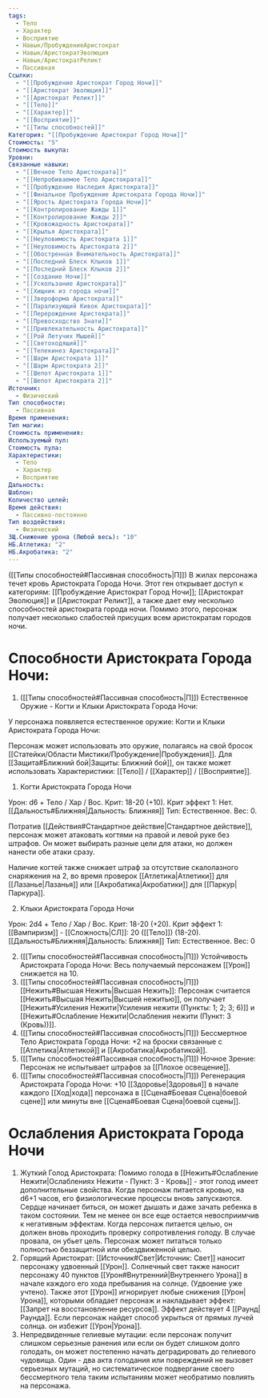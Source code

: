 ```yaml
---
tags:
  - Тело
  - Характер
  - Восприятие
  - Навык/ПробуждениеАристократ
  - Навык/АристократЭволюция
  - Навык/АристократРеликт
  - Пассивная
Ссылки:
  - "[[Пробуждение Аристократ Город Ночи]]"
  - "[[Аристократ Эволюция]]"
  - "[[Аристократ Реликт]]"
  - "[[Тело]]"
  - "[[Характер]]"
  - "[[Восприятие]]"
  - "[[Типы способностей]]"
Категория: "[[Пробуждение Аристократ Город Ночи]]"
Стоимость: "5"
Стоимость выкупа: 
Уровни: 
Связанные навыки:
  - "[[Вечное Тело Аристократа]]"
  - "[[Непробиваемое Тело Аристократа]]"
  - "[[Пробуждение Наследия Аристократа]]"
  - "[[Финальное Пробуждение Аристократа Города Ночи]]"
  - "[[Ярость Аристократа Города Ночи]]"
  - "[[Контролирование Жажды 1]]"
  - "[[Контролирование Жажды 2]]"
  - "[[Кровожадность Аристократа]]"
  - "[[Крылья Аристократа]]"
  - "[[Неуловимость Аристократа 1]]"
  - "[[Неуловимость Аристократа 2]]"
  - "[[Обостренная Внимательность Аристократа]]"
  - "[[Последний Блеск Клыков 1]]"
  - "[[Последний Блеск Клыков 2]]"
  - "[[Создание Ночи]]"
  - "[[Ускользание Аристократа]]"
  - "[[Хищник из города ночи]]"
  - "[[Звероформа Аристократа]]"
  - "[[Парализующий Кивок Аристократа]]"
  - "[[Перерождение Аристократа]]"
  - "[[Превосходство Знати]]"
  - "[[Привлекательность Аристократа]]"
  - "[[Рой Летучих Мышей]]"
  - "[[Светоходящий]]"
  - "[[Телекинез Аристократа]]"
  - "[[Шарм Аристократа 1]]"
  - "[[Шарм Аристократа 2]]"
  - "[[Шепот Аристократа 1]]"
  - "[[Шепот Аристократа 2]]"
Источник:
  - Физический
Тип способности:
  - Пассивная
Время применения: 
Тип магии: 
Стоимость применения: 
Используемый пул: 
Стоимость пула: 
Характеристики:
  - Тело
  - Характер
  - Восприятие
Дальность: 
Шаблон: 
Количество целей: 
Время действия:
  - Пассивно-постоянно
Тип воздействия:
  - Физический
ЗЩ.Снижение урона (Любой весь): "10"
НБ.Атлетика: "2"
НБ.Акробатика: "2"
---
```


([[Типы способностей#Пассивная способность|П]]) В жилах персонажа течет кровь Аристократа Города Ночи. Этот ген открывает доступ к категориям: [[Пробуждение Аристократ Город Ночи]]; [[Аристократ Эволюция]] и [[Аристократ Реликт]], а также дает ему несколько способностей аристократа города ночи. Помимо этого, персонаж получает несколько слабостей присущих всем аристократам городов ночи. 

# Способности Аристократа Города Ночи:

1. ([[Типы способностей#Пассивная способность|П]]) Естественное Оружие - Когти и Клыки Аристократа Города Ночи:

У персонажа появляется естественное оружие: Когти и Клыки Аристократа Города Ночи:

Персонаж может использовать это оружие, полагаясь на свой бросок [[Статейки/Области Мистики/Пробуждение|Пробуждения]]. Для [[Защита#Ближний бой|Защиты: Ближний бой]], он также может использовать Характеристики: [[Тело]] / [[Характер]] / [[Восприятие]]. 

1. Когти Аристократа Города Ночи

Урон: d6 + Тело / Хар / Вос. Крит: 18-20 (+10). Крит эффект 1: Нет. [[Дальность#Ближняя|Дальность: Ближняя]] Тип: Естественное. Вес: 0.

Потратив [[Действия#Стандартное действие|Стандартное действие]], персонаж может атаковать когтями на правой и левой руке без штрафов. Он может выбирать разные цели для атаки, но должен нанести обе атаки сразу. 

Наличие когтей также снижает штраф за отсутствие скалолазного снаряжения на 2, во время проверок [[Атлетика|Атлетики]] для [[Лазанье|Лазанья]] или [[Акробатика|Акробатики]] для [[Паркур|Паркура]].

2. Клыки Аристократа Города Ночи

Урон: 2d4 + Тело / Хар / Вос. Крит: 18-20 (+20). Крит эффект 1: [[Вампиризм]] - [[Сложность|СЛ]]: 20 ([[Тело]]) (18-20). [[Дальность#Ближняя|Дальность: Ближняя]] Тип: Естественное. Вес: 0

2. ([[Типы способностей#Пассивная способность|П]]) Устойчивость Аристократа Города Ночи: Весь получаемый персонажем [[Урон]] снижается на 10. 
3. ([[Типы способностей#Пассивная способность|П]]) [[Нежить#Высшая Нежить|Высшая Нежить]]: Персонаж считается [[Нежить#Высшая Нежить|Высшей нежитью]], он получает [[Нежить#Усиления Нежити|Усиления нежити (Пункты: 1; 2; 3; 6)]] и  [[Нежить#Ослабление Нежити|Ослабления нежити (Пункт: 3 (Кровь))]].
4. ([[Типы способностей#Пассивная способность|П]]) Бессмертное Тело Аристократа Города Ночи: +2 на броски связанные с [[Атлетика|Атлетикой]] и [[Акробатика|Акробатикой]].
5. ([[Типы способностей#Пассивная способность|П]]) Ночное Зрение: Персонаж не испытывает штрафов за [[Плохое освещение]].
6. ([[Типы способностей#Пассивная способность|П]]) Регенерация Аристократа Города Ночи: +10 [[Здоровье|Здоровья]]  в начале каждого [[Ход|хода]] персонажа в [[Сцена#Боевая Сцена|боевой сцене]] или минуты вне [[Сцена#Боевая Сцена|боевой сцены]].

# Ослабления Аристократа Города Ночи

1. Жуткий Голод Аристократа: Помимо голода в [[Нежить#Ослабление Нежити|Ослаблениях Нежити - Пункт: 3 - Кровь]] - этот голод имеет дополнительные свойства. Когда персонаж питается кровью, на d6+1 часов, его физиологические процессы вновь запускаются. Сердце начинает биться, он может дышать и даже зачать ребенка в таком состоянии. Тем не менее он все еще остается невосприимчив к негативным эффектам. Когда персонаж питается целью, он должен вновь проходить проверку сопротивления голоду. В случае провала, он убьет цель. Персонаж может питаться только полностью беззащитной или обездвиженной целью. 
2. Горящий Аристократ: [[Источник#Свет|Источник: Свет]] наносит персонажу удвоенный [[Урон]]. Солнечный свет также наносит персонажу 40 пунктов [[Урон#Внутренний|Внутреннего Урона]] в начале каждого его хода пребывания на солнце. (Удвоение уже учтено). Также этот [[Урон]] игнорирует любые снижения [[Урон|Урона]], которыми обладает персонаж и накладывает эффект: [[Запрет на восстановление ресурсов]]. Эффект действует 4 [[Раунд|Раунда]]. Если персонаж найдет способ укрыться от прямых лучей солнца. он избежит [[Урон|Урона]].
3. Непредвиденные гелиевые мутации: если персонаж получит слишком серьезные ранения или если он будет слишком долго голодать, он может постепенно начать деградировать до гелиевого чудовища. Один - два акта голодания или повреждений не вызовет серьезных мутаций, но систематическое подвергание своего бессмертного тела таким испытаниям может необратимо повлиять на персонажа. 
